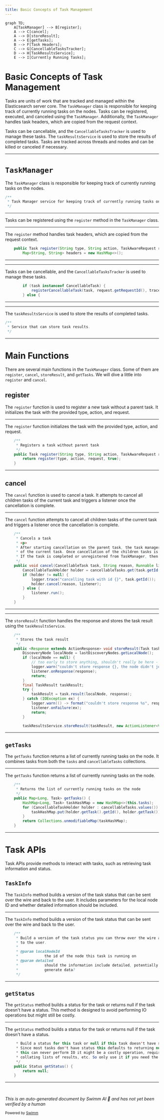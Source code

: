 ```yaml
---
title: Basic Concepts of Task Management
---
```

```mermaid
graph TD;
    A[TaskManager] --> B[register];
    A --> C[cancel];
    A --> D[storeResult];
    A --> E[getTasks];
    B --> F[Task Headers];
    C --> G[CancellableTasksTracker];
    D --> H[TaskResultsService];
    E --> I[Currently Running Tasks];
```

# Basic Concepts of Task Management

Tasks are units of work that are tracked and managed within the Elasticsearch server core. The <SwmToken path="server/src/main/java/org/elasticsearch/tasks/TaskManager.java" pos="268:19:19" line-data="     * If the task is completed or unregistered from TaskManager, then the listener is called immediately.">`TaskManager`</SwmToken> class is responsible for keeping track of currently running tasks on the nodes. Tasks can be registered, executed, and canceled using the <SwmToken path="server/src/main/java/org/elasticsearch/tasks/TaskManager.java" pos="268:19:19" line-data="     * If the task is completed or unregistered from TaskManager, then the listener is called immediately.">`TaskManager`</SwmToken>. Additionally, the <SwmToken path="server/src/main/java/org/elasticsearch/tasks/TaskManager.java" pos="268:19:19" line-data="     * If the task is completed or unregistered from TaskManager, then the listener is called immediately.">`TaskManager`</SwmToken> handles task headers, which are copied from the request context.

Tasks can be cancellable, and the <SwmToken path="server/src/main/java/org/elasticsearch/tasks/TaskManager.java" pos="74:5:5" line-data="    private final CancellableTasksTracker&lt;CancellableTaskHolder&gt; cancellableTasks = new CancellableTasksTracker&lt;&gt;();">`CancellableTasksTracker`</SwmToken> is used to manage these tasks. The <SwmToken path="server/src/main/java/org/elasticsearch/tasks/TaskManager.java" pos="432:1:1" line-data="        taskResultsService.storeResult(taskResult, new ActionListener&lt;Void&gt;() {">`taskResultsService`</SwmToken> is used to store the results of completed tasks. Tasks are tracked across threads and nodes and can be killed or canceled if necessary.

<SwmSnippet path="/server/src/main/java/org/elasticsearch/tasks/TaskManager.java" line="61">

---

# <SwmToken path="server/src/main/java/org/elasticsearch/tasks/TaskManager.java" pos="268:19:19" line-data="     * If the task is completed or unregistered from TaskManager, then the listener is called immediately.">`TaskManager`</SwmToken>

The <SwmToken path="server/src/main/java/org/elasticsearch/tasks/TaskManager.java" pos="268:19:19" line-data="     * If the task is completed or unregistered from TaskManager, then the listener is called immediately.">`TaskManager`</SwmToken> class is responsible for keeping track of currently running tasks on the nodes.

```java
/**
 * Task Manager service for keeping track of currently running tasks on the nodes
 */
```

---

</SwmSnippet>

Tasks can be registered using the <SwmToken path="server/src/main/java/org/elasticsearch/tasks/TaskManager.java" pos="116:5:5" line-data="    public Task register(String type, String action, TaskAwareRequest request) {">`register`</SwmToken> method in the <SwmToken path="server/src/main/java/org/elasticsearch/tasks/TaskManager.java" pos="268:19:19" line-data="     * If the task is completed or unregistered from TaskManager, then the listener is called immediately.">`TaskManager`</SwmToken> class.

<SwmSnippet path="/server/src/main/java/org/elasticsearch/tasks/TaskManager.java" line="125">

---

The <SwmToken path="server/src/main/java/org/elasticsearch/tasks/TaskManager.java" pos="125:5:5" line-data="    public Task register(String type, String action, TaskAwareRequest request, boolean traceRequest) {">`register`</SwmToken> method handles task headers, which are copied from the request context.

```java
    public Task register(String type, String action, TaskAwareRequest request, boolean traceRequest) {
        Map<String, String> headers = new HashMap<>();
```

---

</SwmSnippet>

<SwmSnippet path="/server/src/main/java/org/elasticsearch/tasks/TaskManager.java" line="150">

---

Tasks can be cancellable, and the <SwmToken path="server/src/main/java/org/elasticsearch/tasks/TaskManager.java" pos="74:5:5" line-data="    private final CancellableTasksTracker&lt;CancellableTaskHolder&gt; cancellableTasks = new CancellableTasksTracker&lt;&gt;();">`CancellableTasksTracker`</SwmToken> is used to manage these tasks.

```java
        if (task instanceof CancellableTask) {
            registerCancellableTask(task, request.getRequestId(), traceRequest);
        } else {
```

---

</SwmSnippet>

<SwmSnippet path="/server/src/main/java/org/elasticsearch/tasks/TaskResultsService.java" line="43">

---

The <SwmToken path="server/src/main/java/org/elasticsearch/tasks/TaskManager.java" pos="432:1:1" line-data="        taskResultsService.storeResult(taskResult, new ActionListener&lt;Void&gt;() {">`taskResultsService`</SwmToken> is used to store the results of completed tasks.

```java
/**
 * Service that can store task results.
 */
```

---

</SwmSnippet>

# Main Functions

There are several main functions in the <SwmToken path="server/src/main/java/org/elasticsearch/tasks/TaskManager.java" pos="268:19:19" line-data="     * If the task is completed or unregistered from TaskManager, then the listener is called immediately.">`TaskManager`</SwmToken> class. Some of them are <SwmToken path="server/src/main/java/org/elasticsearch/tasks/TaskManager.java" pos="116:5:5" line-data="    public Task register(String type, String action, TaskAwareRequest request) {">`register`</SwmToken>, <SwmToken path="server/src/main/java/org/elasticsearch/tasks/TaskManager.java" pos="266:28:28" line-data="     * After starting cancellation on the parent task, the task manager tries to cancel all children tasks">`cancel`</SwmToken>, <SwmToken path="server/src/main/java/org/elasticsearch/tasks/TaskManager.java" pos="415:13:13" line-data="    public &lt;Response extends ActionResponse&gt; void storeResult(Task task, Response response, ActionListener&lt;Response&gt; listener) {">`storeResult`</SwmToken>, and <SwmToken path="server/src/main/java/org/elasticsearch/tasks/TaskManager.java" pos="449:11:11" line-data="    public Map&lt;Long, Task&gt; getTasks() {">`getTasks`</SwmToken>. We will dive a little into <SwmToken path="server/src/main/java/org/elasticsearch/tasks/TaskManager.java" pos="116:5:5" line-data="    public Task register(String type, String action, TaskAwareRequest request) {">`register`</SwmToken> and <SwmToken path="server/src/main/java/org/elasticsearch/tasks/TaskManager.java" pos="266:28:28" line-data="     * After starting cancellation on the parent task, the task manager tries to cancel all children tasks">`cancel`</SwmToken>.

## register

The <SwmToken path="server/src/main/java/org/elasticsearch/tasks/TaskManager.java" pos="116:5:5" line-data="    public Task register(String type, String action, TaskAwareRequest request) {">`register`</SwmToken> function is used to register a new task without a parent task. It initializes the task with the provided type, action, and request.

<SwmSnippet path="/server/src/main/java/org/elasticsearch/tasks/TaskManager.java" line="113">

---

The <SwmToken path="server/src/main/java/org/elasticsearch/tasks/TaskManager.java" pos="116:5:5" line-data="    public Task register(String type, String action, TaskAwareRequest request) {">`register`</SwmToken> function initializes the task with the provided type, action, and request.

```java
    /**
     * Registers a task without parent task
     */
    public Task register(String type, String action, TaskAwareRequest request) {
        return register(type, action, request, true);
    }
```

---

</SwmSnippet>

## cancel

The <SwmToken path="server/src/main/java/org/elasticsearch/tasks/TaskManager.java" pos="266:28:28" line-data="     * After starting cancellation on the parent task, the task manager tries to cancel all children tasks">`cancel`</SwmToken> function is used to cancel a task. It attempts to cancel all children tasks of the current task and triggers a listener once the cancellation is complete.

<SwmSnippet path="/server/src/main/java/org/elasticsearch/tasks/TaskManager.java" line="263">

---

The <SwmToken path="server/src/main/java/org/elasticsearch/tasks/TaskManager.java" pos="266:28:28" line-data="     * After starting cancellation on the parent task, the task manager tries to cancel all children tasks">`cancel`</SwmToken> function attempts to cancel all children tasks of the current task and triggers a listener once the cancellation is complete.

```java
    /**
     * Cancels a task
     * <p>
     * After starting cancellation on the parent task, the task manager tries to cancel all children tasks
     * of the current task. Once cancellation of the children tasks is done, the listener is triggered.
     * If the task is completed or unregistered from TaskManager, then the listener is called immediately.
     */
    public void cancel(CancellableTask task, String reason, Runnable listener) {
        CancellableTaskHolder holder = cancellableTasks.get(task.getId());
        if (holder != null) {
            logger.trace("cancelling task with id {}", task.getId());
            holder.cancel(reason, listener);
        } else {
            listener.run();
        }
    }
```

---

</SwmSnippet>

<SwmSnippet path="/server/src/main/java/org/elasticsearch/tasks/TaskManager.java" line="412">

---

The <SwmToken path="server/src/main/java/org/elasticsearch/tasks/TaskManager.java" pos="415:13:13" line-data="    public &lt;Response extends ActionResponse&gt; void storeResult(Task task, Response response, ActionListener&lt;Response&gt; listener) {">`storeResult`</SwmToken> function handles the response and stores the task result using the <SwmToken path="server/src/main/java/org/elasticsearch/tasks/TaskManager.java" pos="432:1:1" line-data="        taskResultsService.storeResult(taskResult, new ActionListener&lt;Void&gt;() {">`taskResultsService`</SwmToken>.

```java
    /**
     * Stores the task result
     */
    public <Response extends ActionResponse> void storeResult(Task task, Response response, ActionListener<Response> listener) {
        DiscoveryNode localNode = lastDiscoveryNodes.getLocalNode();
        if (localNode == null) {
            // too early to store anything, shouldn't really be here - just pass the response along
            logger.warn("couldn't store response {}, the node didn't join the cluster yet", response);
            listener.onResponse(response);
            return;
        }
        final TaskResult taskResult;
        try {
            taskResult = task.result(localNode, response);
        } catch (IOException ex) {
            logger.warn(() -> format("couldn't store response %s", response), ex);
            listener.onFailure(ex);
            return;
        }

        taskResultsService.storeResult(taskResult, new ActionListener<Void>() {
```

---

</SwmSnippet>

## <SwmToken path="server/src/main/java/org/elasticsearch/tasks/TaskManager.java" pos="449:11:11" line-data="    public Map&lt;Long, Task&gt; getTasks() {">`getTasks`</SwmToken>

The <SwmToken path="server/src/main/java/org/elasticsearch/tasks/TaskManager.java" pos="449:11:11" line-data="    public Map&lt;Long, Task&gt; getTasks() {">`getTasks`</SwmToken> function returns a list of currently running tasks on the node. It combines tasks from both the <SwmToken path="server/src/main/java/org/elasticsearch/tasks/TaskManager.java" pos="62:21:21" line-data=" * Task Manager service for keeping track of currently running tasks on the nodes">`tasks`</SwmToken> and <SwmToken path="server/src/main/java/org/elasticsearch/tasks/TaskManager.java" pos="271:7:7" line-data="        CancellableTaskHolder holder = cancellableTasks.get(task.getId());">`cancellableTasks`</SwmToken> collections.

<SwmSnippet path="/server/src/main/java/org/elasticsearch/tasks/TaskManager.java" line="446">

---

The <SwmToken path="server/src/main/java/org/elasticsearch/tasks/TaskManager.java" pos="449:11:11" line-data="    public Map&lt;Long, Task&gt; getTasks() {">`getTasks`</SwmToken> function returns a list of currently running tasks on the node.

```java
    /**
     * Returns the list of currently running tasks on the node
     */
    public Map<Long, Task> getTasks() {
        HashMap<Long, Task> taskHashMap = new HashMap<>(this.tasks);
        for (CancellableTaskHolder holder : cancellableTasks.values()) {
            taskHashMap.put(holder.getTask().getId(), holder.getTask());
        }
        return Collections.unmodifiableMap(taskHashMap);
    }
```

---

</SwmSnippet>

# Task APIs

Task APIs provide methods to interact with tasks, such as retrieving task information and status.

## <SwmToken path="server/src/main/java/org/elasticsearch/tasks/TaskResultsService.java" pos="40:10:10" line-data="import static org.elasticsearch.tasks.TaskInfo.INCLUDE_CANCELLED_PARAM;">`TaskInfo`</SwmToken>

The <SwmToken path="server/src/main/java/org/elasticsearch/tasks/TaskResultsService.java" pos="40:10:10" line-data="import static org.elasticsearch.tasks.TaskInfo.INCLUDE_CANCELLED_PARAM;">`TaskInfo`</SwmToken> method builds a version of the task status that can be sent over the wire and back to the user. It includes parameters for the local node ID and whether detailed information should be included.

<SwmSnippet path="/server/src/main/java/org/elasticsearch/tasks/Task.java" line="115">

---

The <SwmToken path="server/src/main/java/org/elasticsearch/tasks/TaskResultsService.java" pos="40:10:10" line-data="import static org.elasticsearch.tasks.TaskInfo.INCLUDE_CANCELLED_PARAM;">`TaskInfo`</SwmToken> method builds a version of the task status that can be sent over the wire and back to the user.

```java
    /**
     * Build a version of the task status you can throw over the wire and back
     * to the user.
     *
     * @param localNodeId
     *            the id of the node this task is running on
     * @param detailed
     *            should the information include detailed, potentially slow to
     *            generate data?
     */
```

---

</SwmSnippet>

## <SwmToken path="server/src/main/java/org/elasticsearch/tasks/Task.java" pos="210:5:5" line-data="    public Status getStatus() {">`getStatus`</SwmToken>

The <SwmToken path="server/src/main/java/org/elasticsearch/tasks/Task.java" pos="210:5:5" line-data="    public Status getStatus() {">`getStatus`</SwmToken> method builds a status for the task or returns null if the task doesn't have a status. This method is designed to avoid performing IO operations but might still be costly.

<SwmSnippet path="/server/src/main/java/org/elasticsearch/tasks/Task.java" line="205">

---

The <SwmToken path="server/src/main/java/org/elasticsearch/tasks/Task.java" pos="210:5:5" line-data="    public Status getStatus() {">`getStatus`</SwmToken> method builds a status for the task or returns null if the task doesn't have a status.

```java
     * Build a status for this task or null if this task doesn't have status.
     * Since most tasks don't have status this defaults to returning null. While
     * this can never perform IO it might be a costly operation, requiring
     * collating lists of results, etc. So only use it if you need the value.
     */
    public Status getStatus() {
        return null;
    }
```

---

</SwmSnippet>

&nbsp;

*This is an auto-generated document by Swimm AI 🌊 and has not yet been verified by a human*

<SwmMeta version="3.0.0" repo-id="Z2l0aHViJTNBJTNBZWxhc3RpY3NlYXJjaCUzQSUzQVN3aW1tLURlbW8=" repo-name="elasticsearch" doc-type="overview"><sup>Powered by [Swimm](/)</sup></SwmMeta>
